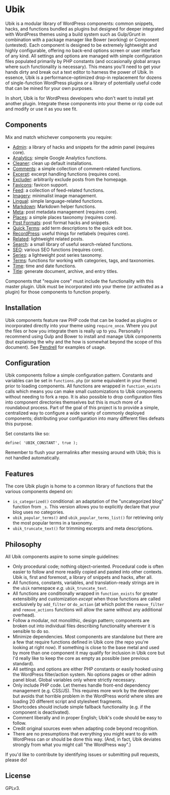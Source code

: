# Ubik


Ubik is a modular library of WordPress components: common snippets, hacks, and functions bundled as plugins but designed for deeper integrated with WordPress themes using a build system such as Gulp/Grunt in combination with a package manager like Bower (working) or Component (untested). Each component is designed to be extremely lightweight and highly configurable, offering no back-end options screen or user interface of any kind. All settings and options are managed with simple configuration files populated primarily by PHP constants (and occasionally global arrays where such functionality is necessary). This means you'll need to get your hands dirty and break out a text editor to harness the power of Ubik. In essence, Ubik is a performance-optimized drop-in replacement for dozens of single-function WordPress plugins *or* a library of potentially useful code that can be mined for your own purposes.

In short, Ubik is for WordPress developers who don't want to install yet another plugin. Integrate these components into your theme or rip code out and modify or use it as you see fit.



## Components

Mix and match whichever components you require:

* [Admin](https://github.com/synapticism/ubik-admin): a library of hacks and snippets for the admin panel (requires core).
* [Analytics](https://github.com/synapticism/ubik-analytics): simple Google Analytics functions.
* [Cleaner](https://github.com/synapticism/ubik-cleaner): clean up default installations.
* [Comments](https://github.com/synapticism/ubik-comments): a simple collection of comment-related functions.
* [Excerpt](https://github.com/synapticism/ubik-excerpt): excerpt handling functions (requires core).
* [Excluder](https://github.com/synapticism/ubik-excluder): arbitrarily exclude posts from the homepage.
* [Favicons](https://github.com/synapticism/ubik-favicons): favicon support.
* [Feed](https://github.com/synapticism/ubik-feed): a collection of feed-related functions.
* [Imagery](https://github.com/synapticism/ubik-imagery): minimalist image management.
* [Lingual](https://github.com/synapticism/ubik-lingual): simple language-related functions.
* [Markdown](https://github.com/synapticism/ubik-markdown): Markdown helper functions.
* [Meta](https://github.com/synapticism/ubik-meta): post metadata management (requires core).
* [Places](https://github.com/synapticism/ubik-places): a simple places taxonomy (requires core).
* [Post Formats](https://github.com/synapticism/ubik-post-formats): post format hacks and snippets.
* [Quick Terms](https://github.com/synapticism/ubik-quick-terms): add term descriptions to the quick edit box.
* [RecordPress](https://github.com/synapticism/ubik-recordpress): useful things for netlabels (requires core).
* [Related](https://github.com/synapticism/ubik-related): lightweight related posts.
* [Search](https://github.com/synapticism/ubik-search): a small library of useful search-related functions.
* [SEO](https://github.com/synapticism/ubik-seo): various SEO functions (requires core).
* [Series](https://github.com/synapticism/ubik-series): a lightweight post series taxonomy.
* [Terms](https://github.com/synapticism/ubik-terms): functions for working with categories, tags, and taxonomies.
* [Time](https://github.com/synapticism/ubik-time): time and date functions.
* [Title](https://github.com/synapticism/ubik-title): generate document, archive, and entry titles.

Components that "require core" must include the functionality with this master plugin. Ubik must be incorporated into your theme (or activated as a plugin) for those components to function properly.



## Installation

Ubik components feature raw PHP code that can be loaded as plugins or incorporated directly into your theme using `require_once`. Where you put the files or how you integrate them is really up to you. Personally I recommend using Gulp and Bower to install and manage Ubik components (but explaining the why and the how is somewhat beyond the scope of this document). See [Pendrell](https://github.com/synapticism/pendrell) for examples of usage.



## Configuration

Ubik components follow a simple configuration pattern. Constants and variables can be set in `functions.php` (or some equivalent in your theme) prior to loading components. All functions are wrapped in `function_exists` calls which means you can make small customizations to Ubik components without needing to fork a repo. It is also possible to drop configuration files into component directories themselves but this is much more of a roundabout process. Part of the goal of this project is to provide a simple, centralized way to configure a wide variety of commonly deployed components; distributing your configuration into many different files defeats this purpose.

Set constants like so:

```define( 'UBIK_CONSTANT', true );```

Remember to flush your permalinks after messing around with Ubik; this is not handled automatically.



## Features

The core Ubik plugin is home to a common library of functions that the various components depend on:

* `is_categorized()` conditional: an adaptation of the "uncategorized blog" function from `_s`. This version allows you to explicitly declare that your blog uses no categories.
* `ubik_popular_terms()` and `ubik_popular_terms_list()` for retrieving only the most popular terms in a taxonomy.
* `ubik_truncate_text()` for trimming excerpts and meta descriptions.



## Philosophy

All Ubik components aspire to some simple guidelines:

* Only procedural code; nothing object-oriented. Procedural code is often easier to follow and more readily copied and pasted into other contexts. Ubik is, first and foremost, a library of snippets and hacks, after all.
* All functions, constants, variables, and translation-ready strings are in the `ubik` namespace *e.g.* `ubik_truncate_text`.
* All functions are conditionally wrapped in `function_exists` for greater extensibility and customization *except* when those functions are called exclusively by `add_filter` or `do_action` (at which point the `remove_filter` and `remove_actions` functions will allow the same without any additional overhead).
* Follow a modular, not monolithic, design pattern; components are broken out into individual files describing functionality wherever it is sensible to do so.
* Minimize dependencies. Most components are standalone but there are a few that require functions defined in Ubik core (the repo you're looking at right now). If something is close to the base metal and used by more than one component it may qualify for inclusion in Ubik core but I'd really like to keep the core as empty as possible (see previous standard).
* All settings and options are either PHP constants or easily hooked using the WordPress filter/action system. No options pages or other admin panel bloat. Global variables only where strictly necessary.
* Only include PHP code. Let themes handle front-end dependency management (e.g. CSS/JS). This requires more work by the developer but avoids that horrible problem in the WordPress world where sites are loading 20 different script and stylesheet fragments.
* Shortcodes should include simple fallback functionality (e.g. if the component is deactivated).
* Comment liberally and in proper English; Ubik's code should be easy to follow.
* Credit original sources even when adapting code beyond recognition.
* There are no presumptions that everything you might want to do with WordPress can or should be done this way. (And, in fact, Ubik deviates strongly from what you might call "the WordPress way".)

If you'd like to contribute by identifying issues or submitting pull requests, please do!



## License

GPLv3.

